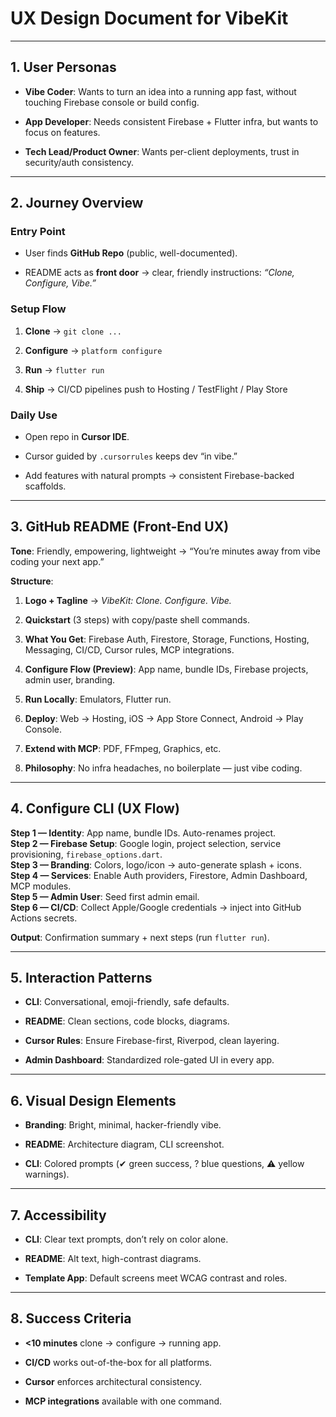 # **UX Design Document for VibeKit**

---

## **1\. User Personas**

* **Vibe Coder**: Wants to turn an idea into a running app fast, without touching Firebase console or build config.

* **App Developer**: Needs consistent Firebase \+ Flutter infra, but wants to focus on features.

* **Tech Lead/Product Owner**: Wants per-client deployments, trust in security/auth consistency.

---

## **2\. Journey Overview**

### **Entry Point**

* User finds **GitHub Repo** (public, well-documented).

* README acts as **front door** → clear, friendly instructions: *“Clone, Configure, Vibe.”*

### **Setup Flow**

1. **Clone** → `git clone ...`

2. **Configure** → `platform configure`

3. **Run** → `flutter run`

4. **Ship** → CI/CD pipelines push to Hosting / TestFlight / Play Store

### **Daily Use**

* Open repo in **Cursor IDE**.

* Cursor guided by `.cursorrules` keeps dev “in vibe.”

* Add features with natural prompts → consistent Firebase-backed scaffolds.

---

## **3\. GitHub README (Front-End UX)**

**Tone**: Friendly, empowering, lightweight → “You’re minutes away from vibe coding your next app.”

**Structure**:

1. **Logo \+ Tagline** → *VibeKit: Clone. Configure. Vibe.*

2. **Quickstart** (3 steps) with copy/paste shell commands.

3. **What You Get**: Firebase Auth, Firestore, Storage, Functions, Hosting, Messaging, CI/CD, Cursor rules, MCP integrations.

4. **Configure Flow (Preview)**: App name, bundle IDs, Firebase projects, admin user, branding.

5. **Run Locally**: Emulators, Flutter run.

6. **Deploy**: Web → Hosting, iOS → App Store Connect, Android → Play Console.

7. **Extend with MCP**: PDF, FFmpeg, Graphics, etc.

8. **Philosophy**: No infra headaches, no boilerplate — just vibe coding.

---

## **4\. Configure CLI (UX Flow)**

**Step 1 — Identity**: App name, bundle IDs. Auto-renames project.  
 **Step 2 — Firebase Setup**: Google login, project selection, service provisioning, `firebase_options.dart`.  
 **Step 3 — Branding**: Colors, logo/icon → auto-generate splash \+ icons.  
 **Step 4 — Services**: Enable Auth providers, Firestore, Admin Dashboard, MCP modules.  
 **Step 5 — Admin User**: Seed first admin email.  
 **Step 6 — CI/CD**: Collect Apple/Google credentials → inject into GitHub Actions secrets.

**Output**: Confirmation summary \+ next steps (run `flutter run`).

---

## **5\. Interaction Patterns**

* **CLI**: Conversational, emoji-friendly, safe defaults.

* **README**: Clean sections, code blocks, diagrams.

* **Cursor Rules**: Ensure Firebase-first, Riverpod, clean layering.

* **Admin Dashboard**: Standardized role-gated UI in every app.

---

## **6\. Visual Design Elements**

* **Branding**: Bright, minimal, hacker-friendly vibe.

* **README**: Architecture diagram, CLI screenshot.

* **CLI**: Colored prompts (✔ green success, ? blue questions, ⚠ yellow warnings).

---

## **7\. Accessibility**

* **CLI**: Clear text prompts, don’t rely on color alone.

* **README**: Alt text, high-contrast diagrams.

* **Template App**: Default screens meet WCAG contrast and roles.

---

## **8\. Success Criteria**

* **\<10 minutes** clone → configure → running app.

* **CI/CD** works out-of-the-box for all platforms.

* **Cursor** enforces architectural consistency.

* **MCP integrations** available with one command.

